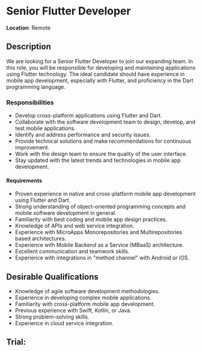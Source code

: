 # Senior Flutter Developer
**Location**: Remote

## Description
We are looking for a Senior Flutter Developer to join our expanding team.
In this role, you will be responsible for developing and maintaining applications using Flutter technology.
The ideal candidate should have experience in mobile app development, especially with Flutter, and proficiency in the Dart programming language.

### Responsibilities

- Develop cross-platform applications using Flutter and Dart.
- Collaborate with the software development team to design, develop, and test mobile applications.
- Identify and address performance and security issues.
- Provide technical solutions and make recommendations for continuous improvement.
- Work with the design team to ensure the quality of the user interface.
- Stay updated with the latest trends and technologies in mobile app development.

#### Requirements

- Proven experience in native and cross-platform mobile app development using Flutter and Dart.
- Strong understanding of object-oriented programming concepts and mobile software development in general.
- Familiarity with best coding and mobile app design practices.
- Knowledge of APIs and web service integration.
- Experience with MicroApps Monorepositories and Multirepositories based architectures.
- Experience with Mobile Backend as a Service (MBaaS) architecture.
- Excellent communication and teamwork skills.
- Experience with integrations in "method channel" with Android or iOS.

## Desirable Qualifications

- Knowledge of agile software development methodologies.
- Experience in developing complex mobile applications.
- Familiarity with cross-platform mobile app development.
- Previous experience with Swift, Kotlin, or Java.
- Strong problem-solving skills.
- Experience in cloud service integration.

## Trial:
